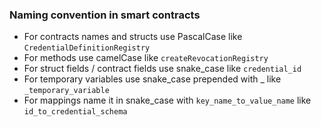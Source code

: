 ### Naming convention in smart contracts

- For contracts names and structs use PascalCase like `CredentialDefinitionRegistry`
- For methods use camelCase like `createRevocationRegistry`
- For struct fields / contract fields use snake_case like `credential_id`
- For temporary variables use snake_case prepended with _ like `_temporary_variable`
- For mappings name it in snake_case with `key_name_to_value_name` like `id_to_credential_schema`